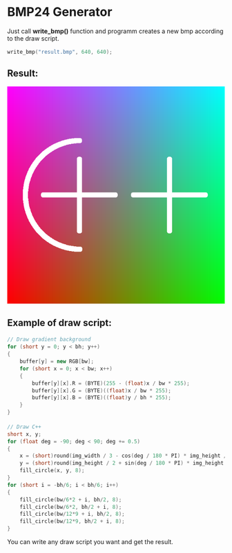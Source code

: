 # BMP24 Generator
Just call **write_bmp()** function and programm creates a new bmp according to the draw script.

```CPP
write_bmp("result.bmp", 640, 640);
```

## Result: ##
![cpp](result.bmp)

## Example of draw script: ##
```CPP
// Draw gradient background
for (short y = 0; y < bh; y++)
{   
    buffer[y] = new RGB[bw];
    for (short x = 0; x < bw; x++)
    {
        buffer[y][x].R = (BYTE)(255 - (float)x / bw * 255);
        buffer[y][x].G = (BYTE)((float)x / bw * 255);
        buffer[y][x].B = (BYTE)((float)y / bh * 255);
    }
}

// Draw C++
short x, y;
for (float deg = -90; deg < 90; deg += 0.5)
{
    x = (short)round(img_width / 3 - cos(deg / 180 * PI) * img_height / 4);
    y = (short)round(img_height / 2 + sin(deg / 180 * PI) * img_height / 4);
    fill_circle(x, y, 8);
}
for (short i = -bh/6; i < bh/6; i++)
{
    fill_circle(bw/6*2 + i, bh/2, 8);
    fill_circle(bw/6*2, bh/2 + i, 8);
    fill_circle(bw/12*9 + i, bh/2, 8);
    fill_circle(bw/12*9, bh/2 + i, 8);
}
```

You can write any draw script you want and get the result.